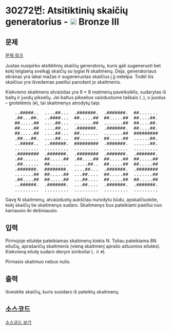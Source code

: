# 30272번: Atsitiktinių skaičių generatorius - <img src="https://static.solved.ac/tier_small/3.svg" style="height:20px" /> Bronze III

<!-- performance -->

<!-- 문제 제출 후 깃허브에 푸시를 했을 때 제출한 코드의 성능이 입력될 공간입니다.-->

<!-- end -->

## 문제

[문제 링크](https://boj.kr/30272)


<p>Justas nusipirko atsitiktinių skaičių generatorių, kuris gali sugeneruoti bet kokį teigiamą sveikąjį skaičių su lygiai N skaitmenų. Deja, generatoriaus ekranas yra labai mažas ir sugeneruotas skaičius į jį netelpa. Todėl šis skaičius yra išvedamas paeiliui parodant jo skaitmenis.</p>

<p>Kiekvieno skaitmens atvaizdas yra 9 × 8 matmenų paveikslėlis, sudarytas iš baltų ir juodų pikselių. Jei baltus pikselius vaizduotume taškais (<code>.</code>), o juodus – grotelėmis (<code>#</code>), tai skaitmenys atrodytų taip:</p>

<pre style="text-align: center;">..#####..  ....##...  .#######.  .#######.  ##.......
.##...##.  ..####...  ##.....##  ##.....##  ##....##.
##.....##  ....##...  .......##  .......##  ##....##.
##.....##  ....##...  .#######.  .#######.  ##....##.
##.....##  ....##...  ##.......  .......##  #########
.##...##.  ....##...  ##.......  ##.....##  ......##.
..#####..  ..######.  #########  .#######.  ......##.
.........  .........  .........  .........  .........
.########  .#######.  .########  .#######.  .#######.
.##......  ##.....##  .##....##  ##.....##  ##.....##
.##......  ##.......  .....##..  ##.....##  ##.....##
.#######.  ########.  ....##...  .#######.  .########
.......##  ##.....##  ...##....  ##.....##  .......##
.##....##  ##.....##  ...##....  ##.....##  ##.....##
..######.  .#######.  ...##....  .#######.  .#######.
.........  .........  .........  .........  .........
</pre>

<p>Gavę N skaitmenų, atvaizduotų aukščiau nurodytu būdu, apskaičiuokite, kokį skaičių tie skaitmenys sudaro. Skaitmenys bus pateikiami paeiliui nuo kairiausio iki dešiniausio.</p>



## 입력


<p>Pirmojoje eilutėje pateikiamas skaitmenų kiekis N. Toliau pateikiama 8N eilučių, aprašančių skaitmenis (vieną skaitmenį aprašo aštuonios eilutės). Kiekvieną eilutę sudaro devyni simboliai (<code>.</code> ir <code>#</code>).</p>

<p>Pirmasis skaitmuo nebus nulis.</p>



## 출력


<p>Išveskite skaičių, kuris susidaro iš pateiktų skaitmenų</p>



## 소스코드

[소스코드 보기](Atsitiktinių%20skaičių%20generatorius.py)